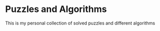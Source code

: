 Puzzles and Algorithms
======================

This is my personal collection of solved puzzles and different algorithms
